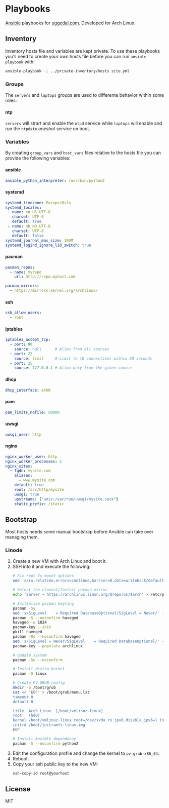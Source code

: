 Playbooks
=========

[Ansible][a] playbooks for [uggedal.com][u]. Developed for Arch Linux.

Inventory
---------

Inventory hosts file and variables are kept private. To use these
playbooks you'll need to create your own hosts file before you can run
`ansible-playbook` with:

```sh
ansible-playbook -i ../private-inventory/hosts site.yml
```

### Groups

The `servers` and `laptops` groups are used to differente behavior
within some roles:

#### ntp

`servers` will strart and enable the `ntpd` service while `laptops` will
enable and run the `ntpdate` *oneshot* service on boot.

### Variables

By creating `group_vars` and `host_vars` files relative to the hosts file
you can provide the following variables:

#### ansible

```yml
ansible_python_interpreter: /usr/bin/python2
```

#### systemd

```yml
systemd_timezone: Europe/Oslo
systemd_locales:
 - name: en_US.UTF-8
   charset: UTF-8
   default: true
 - name: nb_NO.UTF-8
   charset: UTF-8
   default: false
systemd_journal_max_size: 100M
systemd_logind_ignore_lid_switch: true
```

#### pacman

```yml
pacman_repos:
  - name: myrepo
    url: http://repo.myhost.com

pacman_mirrors:
  - https://mirrors.kernel.org/archlinux/
```

#### ssh

```yml
ssh_allow_users:
  - root
```

#### iptables

```yml
iptables_accept_tcp:
  - port: 80
    source: null      # Allow from all sources
  - port: 22
    source: limit     # Limit to 10 connections within 30 seconds
  - port: 25
    source: 127.0.0.1 # Allow only from the given source
```

#### dhcp

```yml
dhcp_interface: eth0
```

#### pam

```yml
pam_limits_nofile: 50000
```

#### uwsgi

```yml
uwsgi_user: http
```

#### nginx

```yml
nginx_worker_user: http
nginx_worker_processes: 2
nginx_sites:
  - fqdn: mysite.com
    aliases:
      - www.mysite.com
    default: true
    root: /srv/http/mysite
    uwsgi: true
    upstreams: ["unix:/var/run/uwsgi/mysite.sock"]
    static_prefix: /static
```

Bootstrap
---------

Most hosts needs some manual bootstrap before Ansible can take over managing
them.

### Linode

1. Create a new VM with Arch Linux and boot it.
2. SSH into it and execute the following:
   ```sh
   # Fix root fs mount options
   sed 's/rw,relatime,errors=continue,barrier=0,data=writeback/defaults,noatime,barrier=0/' -i /etc/fstab

   # Select the closest/fastest pacman mirror
   echo 'Server = https://archlinux.limun.org/$repo/os/$arch' > /etc/pacman.d/mirrorlist

   # Initialize pacman keyring
   pacman -Sy
   sed 's/SigLevel    = Required DatabaseOptional/SigLevel = Never/' -i /etc/pacman.conf
   pacman -S --noconfirm haveged
   haveged -w 1024
   pacman-key --init
   pkill haveged
   pacman -Rs --noconfirm haveged
   sed 's/SigLevel = Never/SigLevel    = Required DatabaseOptional/' -i /etc/pacman.conf
   pacman-key --populate archlinux

   # Update system
   pacman -Su --noconfirm

   # Install distro kernel
   pacman -S linux

   # Create PV-GRUB config
   mkdir -p /boot/grub
   cat << 'EOF' > /boot/grub/menu.lst
   timeout 0
   default 0

   title  Arch Linux  [/boot/vmlinuz-linux]
   root   (hd0)
   kernel /boot/vmlinuz-linux root=/dev/xvda ro ipv6.disable_ipv6=1 init=/usr/lib/systemd/systemd
   initrd /boot/initramfs-linux.img
   EOF

   # Install Ansible dependency
   pacman -S --noconfirm python2
   ```
3. Edit the configuration profile and change the kernel to `pv-grub-x86_64`.
4. Reboot.
5. Copy your ssh public key to the new VM:
   ```sh
   ssh-copy-id root@yourhost
   ```

License
-------

MIT

[a]: http://ansibleworks.com/
[u]: http://uggedal.com/
